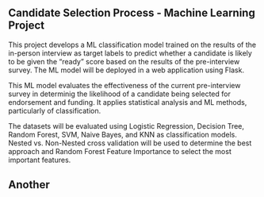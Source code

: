 ## Candidate Selection Process - Machine Learning Project

This project develops a ML classification model trained on the results of the in-person interview as target labels to predict whether a candidate is likely to be given the “ready” score based on the results of the pre-interview survey. The ML model will be deployed in a web application using Flask. 

This ML model evaluates the effectiveness of the current pre-interview survey in determinig the likelihood of a candidate being selected for endorsement and funding. It applies statistical analysis and ML methods, particularly of classification.
 
The datasets will be evaluated using Logistic Regression, Decision Tree, Random Forest, SVM, Naive Bayes, and KNN as classification models. Nested vs. Non-Nested cross validation will be used to determine the best approach and Random Forest Feature Importance to select the most important features.


## Another
